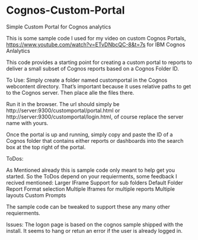 # Cognos-Custom-Portal
Simple Custom Portal for Cognos analytics

This is some sample code I used for my video on custom Cognos Portals, https://www.youtube.com/watch?v=ETvDNbcQC-8&t=7s for IBM Cognos Anlalytics

This code provides a starting point for creating a custom portal to reports to deliver a small subset of Cognos reports based on a Cognos Folder ID.    


To Use: Simply create a folder named customportal in the Cognos webcontent directory.   That’s important because it uses relative paths to get to the Cognos server. Then place alle the files there.   

Run it in the browser. The url should simply be http://server:9300/customportal/portal.html  or http://server:9300/customportal/login.html, of course replace the server name with yours.  

Once the portal is up and running, simply copy and paste the ID of a Cognos folder that contains either reports or dashboards into the search box at the top right of the portal.  


ToDos:

As Mentioned already this is sample code only meant to help get you started. So the ToDos depend on your requierments, some feedback I recived mentioned:
Larger IFrame
Support for sub folders
Default Folder
Report Format selection
Multiple Iframes for multiple reports
Multiple layouts
Custom Prompts

The sample code can be tweaked to support these any many other requierments.


Issues:  The logon page is based on the cognos sample shipped with the install.  It seems to hang or retun an error if the user is already logged in.  
